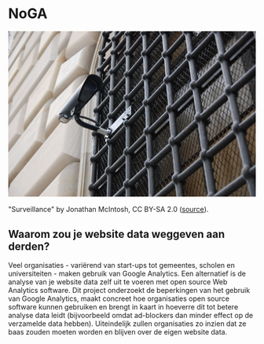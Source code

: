 # NoGA

![Photo titled Surveillance](NoGA.jpg)

<div class="imgrights">

"Surveillance" by Jonathan McIntosh, CC BY-SA 2.0 (<a href="https://ccsearch.creativecommons.org/photos/c3f655bb-d0b5-4408-b755-f313c0e0259b">source</a>).

</div>

## Waarom zou je website data weggeven aan derden?

Veel organisaties - variërend van start-ups tot gemeentes, scholen en universiteiten - maken gebruik van Google Analytics. 
Een alternatief is de analyse van je website data zelf uit te voeren met open source Web Analytics software. 
Dit project onderzoekt de beperkingen van het gebruik van Google Analytics, 
maakt concreet hoe organisaties open source software kunnen gebruiken 
en brengt in kaart in hoeverre dit tot betere analyse data leidt 
(bijvoorbeeld omdat ad-blockers dan minder effect op de verzamelde data hebben). 
Uiteindelijk zullen organisaties zo inzien dat ze baas zouden moeten worden en blijven over de eigen website data.
